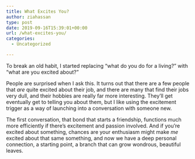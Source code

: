 ```yaml
---
title: What Excites You?
author: ziahassan
type: post
date: 2019-09-16T15:39:01+00:00
url: /what-excites-you/
categories:
  - Uncategorized

---
```

To break an old habit, I started replacing “what do you do for a living?” with “what are you excited about?”

People are surprised when I ask this. It turns out that there are a few people that _are_ quite excited about their job, and there are many that find their jobs very dull, and their hobbies are really far more interesting. They’ll get eventually get to telling you about them, but I like using the excitement trigger as a way of launching into a conversation with someone new.

The first conversation, that bond that starts a friendship, functions much more efficiently if there’s excitement and passion involved. And if you’re excited about something, chances are your enthusiasm might make _me_ excited about that same something, and now we have a deep personal connection, a starting point, a branch that can grow wondrous, beautiful leaves.